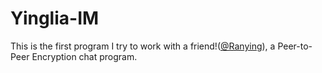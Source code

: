 # Yinglia-IM
This is the first program I try to work with a friend!([@Ranying](https://github.com/Ran-ying)), a Peer-to-Peer Encryption chat program.
